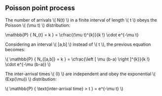 ## Poisson point process

The number of arrivals \\( N(t) \\) in a finite interval of length \\( t \\) obeys the Poisson \\( (\mu t) \\) distribution:

\mathbb{P} \{ N_{t} = k  \} = \cfrac{(\mu t)^{k}}{k !} \cdot e^{-\mu t}

Considering an interval \\( [a,b] \\) instead of \\( t \\), the previous equation becomes:

\\( \mathbb{P} \{ N_{[a,b]} = k  \} = \cfrac{\left [ \mu (b-a) \right  ]^{k}}{k !} \cdot e^{-\mu (b-a)} \\)

The inter-arrival times \\( (I) \\) are independent and obey the exponential  \\( (Exp(\mu)) \\)  distribution:

\\( \mathbb{P} \{ \text{inter-arrival time} > t  \} = e^{-\mu t} \\)

